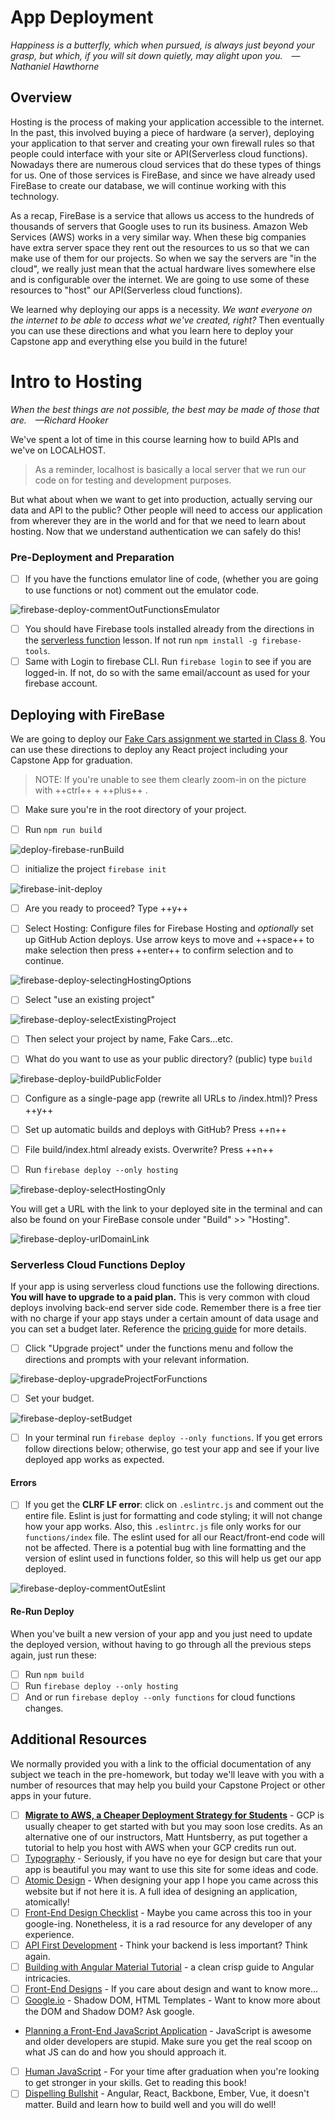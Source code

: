 # App Deployment

*Happiness is a butterfly, which when pursued, is always just beyond your grasp, but which, if you will sit down quietly, may alight upon you. —Nathaniel Hawthorne*

## Overview

Hosting is the process of making your application accessible to the internet. In the past, this involved buying a piece of hardware (a server), deploying your application to that server and creating your own firewall rules so that people could interface with your site or API(Serverless cloud functions). Nowadays there are numerous cloud services that do these types of things for us. One of those services is FireBase, and since we have already used FireBase to create our database, we will continue working with this technology.

As a recap, FireBase is a service that allows us access to the hundreds of thousands of servers that Google uses to run its business. Amazon Web Services (AWS) works in a very similar way. When these big companies have extra server space they rent out the resources to us so that we can make use of them for our projects. So when we say the servers are "in the cloud", we really just mean that the actual hardware lives somewhere else and is configurable over the internet. We are going to use some of these resources to "host" our API(Serverless cloud functions).

We learned why deploying our apps is a necessity. *We want everyone on the internet to be able to access what we've created, right?* Then eventually you can use these directions and what you learn here to deploy your Capstone app and everything else you build in the future!

# Intro to Hosting

*When the best things are not possible, the best may be made of those that are. —Richard Hooker*

We've spent a lot of time in this course learning how to build APIs and we've on LOCALHOST.

  > As a reminder, localhost is basically a local server that we run our code on for testing and development purposes.
  
But what about when we want to get into production, actually serving our data and API to the public? Other people will need to access our application from wherever they are in the world and for that we need to learn about hosting. Now that we understand authentication we can safely do this!



### Pre-Deployment and Preparation

- [ ] If you have the functions emulator line of code, (whether you are going to use functions or not) comment out the emulator code.

![firebase-deploy-commentOutFunctionsEmulator](./../images/firebase-deploy-commentOutFunctionsEmulator.png)

- [ ] You should have Firebase tools installed already from the directions in the [serverless function](./../module-3/serverless.md) lesson. If not run `npm install -g firebase-tools`.
- [ ] Same with Login to firebase CLI. Run `firebase login` to see if you are logged-in. If not, do so with the same email/account as used for your firebase account.

## Deploying with FireBase

We are going to deploy our [Fake Cars assignment we started in Class 8](../module-2/class-8.md). You can use these directions to deploy any React project including your Capstone App for graduation. 

> NOTE: If you're unable to see them clearly zoom-in on the picture with ++ctrl++ + ++plus++ .

- [ ] Make sure you're in the root directory of your project.

- [ ] Run `npm run build`

![deploy-firebase-runBuild](./../images/deploy-firebase-runBuild.png)

- [ ] initialize the project `firebase init`

![firebase-init-deploy](./../images/firebase-init-deploy.png)

- [ ] Are you ready to proceed? Type ++y++ 

- [ ] Select Hosting: Configure files for Firebase Hosting and *optionally* set up GitHub Action deploys. Use arrow keys to move and  ++space++ to make selection then press ++enter++ to confirm selection and to continue.

![firebase-deploy-selectingHostingOptions](./../images/firebase-deploy-selectingHostingOptions.png)

- [ ] Select "use an existing project"

![firebase-deploy-selectExistingProject](./../images/firebase-deploy-selectExistingProject.png)

- [ ] Then select your project by name, Fake Cars...etc.

- [ ] What do you want to use as your public directory? (public) type  `build`

![firebase-deploy-buildPublicFolder](./../images/firebase-deploy-buildPublicFolder.png)

- [ ] Configure as a single-page app (rewrite all URLs to /index.html)? Press ++y++

- [ ] Set up automatic builds and deploys with GitHub? Press ++n++

- [ ] File build/index.html already exists. Overwrite? Press ++n++

- [ ] Run `firebase deploy --only hosting`

![firebase-deploy-selectHostingOnly](./../images/firebase-deploy-selectHostingOnly.png)

You will get a URL with the link to your deployed site in the terminal and can also be found on your FireBase console under "Build" >> "Hosting".

![firebase-deploy-urlDomainLink](./../images/firebase-deploy-urlDomainLink.png)

### Serverless Cloud Functions Deploy

If your app is using serverless cloud functions use the following directions. **You will have to upgrade to a paid plan.** This is very common with cloud deploys involving back-end server side code. Remember there is a free tier with no charge if your app stays under a certain amount of data usage and you can set a budget later. Reference the [pricing guide](https://firebase.google.com/pricing) for more details.

 - [ ] Click "Upgrade project" under the functions menu and follow the directions and prompts with your relevant information.

 ![firebase-deploy-upgradeProjectForFunctions](./../images/firebase-deploy-upgradeProjectForFunctions.png)

 - [ ] Set your budget.

 ![firebase-deploy-setBudget](./../images/firebase-deploy-setBudget.png)

- [ ] In your terminal run `firebase deploy --only functions`. If you get errors follow directions below; otherwise, go test your app and see if your live deployed app works as expected.

#### Errors

- [ ] If you get the **CLRF LF error**: click on `.eslintrc.js` and comment out the entire file. Eslint is just for formatting and code styling; it will not change how your app works. Also, this `.eslintrc.js` file only works for our `functions/index` file. The eslint used for all our React/front-end code will not be affected. There is a potential bug with line formatting and the version of eslint used in functions folder, so this will help us get our app deployed. 

![firebase-deploy-commentOutEslint](./../images/firebase-deploy-commentOutEslint.png)

#### Re-Run Deploy

When you've built a new version of your app and you just need to update the deployed version, without having to go through all the previous steps again, just run these:

- [ ] Run `npm build`
- [ ] Run  `firebase deploy --only hosting`
- [ ] And or run `firebase deploy --only functions` for cloud functions changes. 

## Additional Resources

We normally provided you with a link to the official documentation of any subject we teach in the pre-homework, but today we'll leave with you with a number of resources that may help you build your Capstone Project or other apps in your future.

- [ ] **[Migrate to AWS, a Cheaper Deployment Strategy for Students](https://www.notion.so/Connect-MySQL-workbench-to-AWS-RDS-Free-tier-a95068f5d6b84383ac0af2fd7bfe15f6)** - GCP is usually cheaper to get started with but you may soon lose credits. As an alternative one of our instructors, Matt Huntsberry, as put together a tutorial to help you host with AWS when your GCP credits run out.
- [ ] [Typography](https://femmebot.github.io/google-type/) - Seriously, if you have no eye for design but care that your app is beautiful you may want to use this site for some ideas and code.
- [ ] [Atomic Design](https://bradfrost.com/blog/post/atomic-web-design/) - When designing your app I hope you came across this website but if not here it is. A full idea of designing an application, atomically!
- [ ] [Front-End Design Checklist](https://codeburst.io/the-front-end-design-checklist-4dd15828fad) - Maybe you came across this too in your google-ing. Nonetheless, it is a rad resource for any developer of any experience.
- [ ] [API First Development](https://konghq.com/blog/three-ways-api-first-development-is-the-future-of-web) - Think your backend is less important? Think again.
- [ ] [Building with Angular Material Tutorial](https://auth0.com/blog/creating-beautiful-apps-with-angular-material/) - a clean crisp guide to Angular intricacies.
- [ ] [Front-End Designs](https://www.toptal.com/front-end/front-end-design-principles) - If you care about design and want to know more...
- [ ] [Google.io](https://auth0.com/blog/creating-beautiful-apps-with-angular-material/) - Shadow DOM, HTML Templates - Want to know more about the DOM and Shadow DOM? Ask google.
- [Planning a Front-End JavaScript Application](https://www.telerik.com/blogs/planning-front-end-javascript-application) - JavaScript is awesome and older developers are stupid. Make sure you get the real scoop on what JS can do and how you should approach it.
- [ ] [Human JavaScript](http://read.humanjavascript.com/ch00-foreword.html) - For your time after graduation when you're looking to get stronger in your skills. Get to reading this book!
- [ ] [Dispelling Bullshit](http://pragmatic-backbone.com/overview-and-bullshit-dispelling) - Angular, React, Backbone, Ember, Vue, it doesn't matter. Build and learn how to build well and you will do well!
